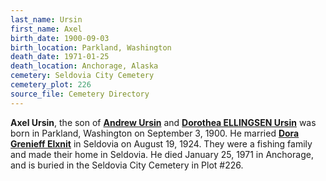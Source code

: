 ```yaml
---
last_name: Ursin
first_name: Axel
birth_date: 1900-09-03
birth_location: Parkland, Washington
death_date: 1971-01-25
death_location: Anchorage, Alaska
cemetery: Seldovia City Cemetery
cemetery_plot: 226
source_file: Cemetery Directory
---
```

**Axel   Ursin**, the son of [**Andrew Ursin**](./Ursin_Andrew.md) and [**Dorothea ELLINGSEN Ursin**](./Ursin_Dorothea_Ellingsen.md) was born in Parkland, Washington on September 3, 1900.  He married [**Dora Grenieff Elxnit**](./Elxnit_Family.md) in Seldovia on August 19, 1924.  They were a fishing family and made their home in Seldovia.  He died January 25, 1971 in Anchorage, and is buried in the Seldovia City Cemetery in Plot #226.  



